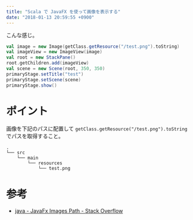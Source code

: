 ```yaml
---
title: "Scala で JavaFX を使って画像を表示する"
date: "2018-01-13 20:59:55 +0900"
---
```


こんな感じ。

```scala
val image = new Image(getClass.getResource("/test.png").toString)
val imageView = new ImageView(image)
val root = new StackPane()
root.getChildren.add(imageView)
val scene = new Scene(root, 350, 350)
primaryStage.setTitle("test")
primaryStage.setScene(scene)
primaryStage.show()
```

# ポイント

画像を下記のパスに配置して `getClass.getResource("/test.png").toString` でパスを取得すること。

```
.
└── src
    └── main
        └── resources
            └── test.png
```

# 参考

- [java - JavaFx Images Path - Stack Overflow](https://stackoverflow.com/questions/33305037/javafx-images-path)
